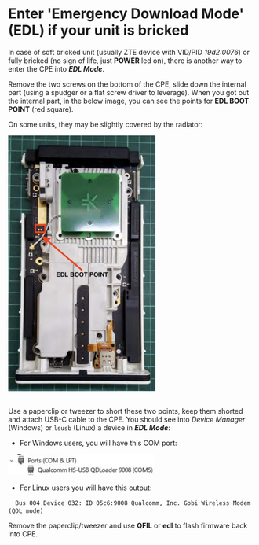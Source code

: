 # Enter 'Emergency Download Mode' (EDL) if your unit is bricked

In case of soft bricked unit (usually ZTE device with VID/PID *19d2:0076*) or fully bricked (no sign of life, just **POWER** led on), there is another way to enter the CPE into ***EDL Mode***.

Remove the two screws on the bottom of the CPE, slide down the internal part (using a spudger or a flat screw driver to leverage).
When you got out the internal  part, in the below image, you can see the points for **EDL BOOT POINT** (red square). 

On some units, they may be slightly covered by the radiator:

<img src="asset/edl_point.jpg" alt="EDL Boot Point" width="300" height="auto">

##
Use a paperclip or tweezer to short these two points, keep them shorted and attach USB-C cable to the CPE.
You should see into *Device Manager* (Windows) or `lsusb` (Linux) a device in ***EDL Mode***:
- For Windows users, you will have this COM port:

<img src="asset/edl_win_port.jpg" alt="Qualcomm EDL COM" width="300" height="auto">


- For Linux users you will have this output:
```
  Bus 004 Device 032: ID 05c6:9008 Qualcomm, Inc. Gobi Wireless Modem (QDL mode)
```
  
Remove the paperclip/tweezer and use **QFIL** or **edl** to flash firmware back into CPE.

